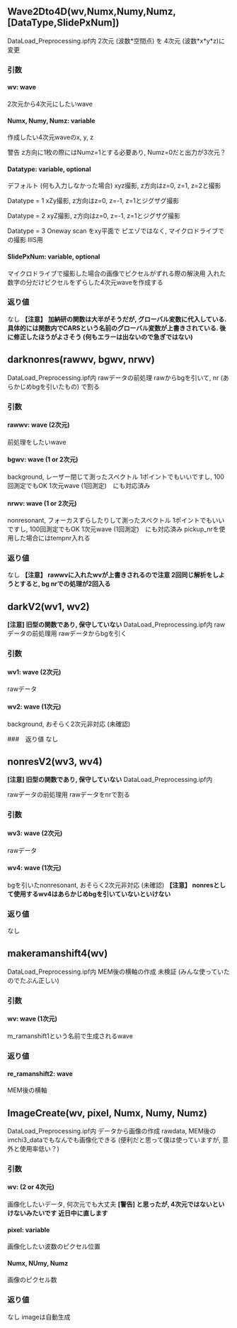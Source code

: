 ## Wave2Dto4D(wv,Numx,Numy,Numz,[DataType,SlidePxNum])	
DataLoad_Preprocessing.ipf内
2次元 (波数*空間点) を 4次元 (波数\*x\*y\*z)に変更

### 引数
#### wv: wave
2次元から4次元にしたいwave

#### Numx, Numy, Numz: variable
作成したい4次元waveのx, y, z

<p class="warn">
警告
z方向に1枚の際にはNumz=1とする必要あり, Numz=0だと出力が3次元？
</p>


#### Datatype: variable, optional
デフォルト (何も入力しなかった場合)
xyz撮影, z方向はz=0, z=1, z=2と撮影

Datatype = 1
xZy撮影, z方向はz=0, z=-1, z=1とジグザグ撮影

Datatype = 2 
xyZ撮影, z方向はz=0, z=-1, z=1とジグザグ撮影

Datatype = 3 
Oneway scan をxy平面で
ピエゾではなく, マイクロドライブでの撮影
IIIS用

#### SlidePxNum: variable, optional
マイクロドライブで撮影した場合の画像でピクセルがずれる際の解決用
入れた数字の分だけピクセルをずらした4次元waveを作成する

### 返り値
なし
**【注意】**
**加納研の関数は大半がそうだが, グローバル変数に代入している.具体的には関数内でCARSという名前のグローバル変数が上書きされている. 後に修正したほうがよさそう (何もエラーは出ないので急ぎではない)**


## darknonres(rawwv, bgwv, nrwv)
DataLoad_Preprocessing.ipf内
rawデータの前処理
rawからbgを引いて, nr (あらかじめbgを引いたもの) で割る

### 引数
#### rawwv: wave (2次元)
前処理をしたいwave

#### bgwv: wave (1 or 2次元)
background, レーザー閉じて測ったスペクトル
1ポイントでもいいですし, 100回測定でもOK 
1次元wave (1回測定)　にも対応済み

#### nrwv: wave (1 or 2次元)
nonresonant, フォーカスずらしたりして測ったスペクトル
1ポイントでもいいですし, 100回測定でもOK 
1次元wave (1回測定)　にも対応済み
pickup_nrを使用した場合にはtempnr入れる

### 返り値
なし
**【注意】
rawwvに入れたwvが上書きされるので注意
2回同じ解析をしようとすると, bg nrでの処理が2回入る**

## darkV2(wv1, wv2)
**[注意]
旧型の関数であり, 保守していない**
DataLoad_Preprocessing.ipf内
rawデータの前処理用
rawデータからbgを引く

### 引数
#### wv1: wave (2次元)
rawデータ

#### wv2: wave (1次元)
background, おそらく2次元非対応 (未確認)

###　返り値
なし


## nonresV2(wv3, wv4)
**[注意]
旧型の関数であり, 保守していない**
DataLoad_Preprocessing.ipf内

rawデータの前処理用
rawデータをnrで割る

### 引数

#### wv3: wave (2次元)
rawデータ

#### wv4: wave (1次元)
bgを引いたnonresonant, おそらく2次元非対応 (未確認)
**【注意】
nonresとして使用するwv4はあらかじめbgを引いていないといけない**

### 返り値
なし


## makeramanshift4(wv)
DataLoad_Preprocessing.ipf内
MEM後の横軸の作成
未検証 (みんな使っていたのでたぶん正しい)

### 引数
#### wv: wave (1次元)
m_ramanshift1という名前で生成されるwave

### 返り値
#### re_ramanshift2: wave 
MEM後の横軸

## ImageCreate(wv, pixel, Numx, Numy, Numz)
DataLoad_Preprocessing.ipf内
データから画像の作成
rawdata, MEM後のimchi3_dataでもなんでも画像化できる
(便利だと思って僕は使っていますが, 意外と使用率低い？)

### 引数
#### wv: (2 or 4次元)
画像化したいデータ, 何次元でも大丈夫
**[警告]
と思ったが, 4次元ではないといけないみたいです
近日中に直します**

#### pixel: variable 
画像化したい波数のピクセル位置

#### Numx, NUmy, Numz
画像のピクセル数

### 返り値
なし
imageは自動生成


